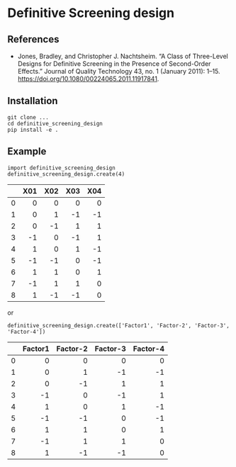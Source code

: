 # Definitive Screening design

## References

- Jones, Bradley, and Christopher J. Nachtsheim. “A Class of Three-Level Designs for Definitive Screening in the Presence of Second-Order Effects.” Journal of Quality Technology 43, no. 1 (January 2011): 1–15. https://doi.org/10.1080/00224065.2011.11917841.

## Installation
```
git clone ...
cd definitive_screening_design
pip install -e .
```

## Example

```
import definitive_screening_design
definitive_screening_design.create(4)
```
|    |   X01 |   X02 |   X03 |   X04 |
|---:|------:|------:|------:|------:|
|  0 |     0 |     0 |     0 |     0 |
|  1 |     0 |     1 |    -1 |    -1 |
|  2 |     0 |    -1 |     1 |     1 |
|  3 |    -1 |     0 |    -1 |     1 |
|  4 |     1 |     0 |     1 |    -1 |
|  5 |    -1 |    -1 |     0 |    -1 |
|  6 |     1 |     1 |     0 |     1 |
|  7 |    -1 |     1 |     1 |     0 |
|  8 |     1 |    -1 |    -1 |     0 |

or 

```
definitive_screening_design.create(['Factor1', 'Factor-2', 'Factor-3', 'Factor-4'])
```
|    |   Factor1 |   Factor-2 |   Factor-3 |   Factor-4 |
|---:|----------:|-----------:|-----------:|-----------:|
|  0 |         0 |          0 |          0 |          0 |
|  1 |         0 |          1 |         -1 |         -1 |
|  2 |         0 |         -1 |          1 |          1 |
|  3 |        -1 |          0 |         -1 |          1 |
|  4 |         1 |          0 |          1 |         -1 |
|  5 |        -1 |         -1 |          0 |         -1 |
|  6 |         1 |          1 |          0 |          1 |
|  7 |        -1 |          1 |          1 |          0 |
|  8 |         1 |         -1 |         -1 |          0 |